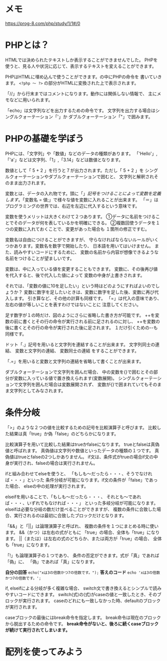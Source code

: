 # メモ
https://prog-8.com/php/study/1/1#/0

# PHPとは？
HTMLでは決められたテキストしか表示することができませんでした。
PHPを使うと、見る人や状況に応じて、表示するテキストを変えることができます。

PHPはHTMLに埋め込んで使うことができます。<?php 〜 ?>の中にPHPの命令を
書いていきます。
``<?php 〜 ?>``
の部分がHTMLに変換された上で表示されます。

「//」から行末まではコメントになります。動作には関係しない情報で、
主にメモなどに用いられます。

「echo」は文字列などを出力するための命令です。
文字列を出力する場合はシングルクォーテーション「'」か
ダブルクォーテーション「"」で囲みます。

# PHPの基礎を学ぼう
PHPには、「文字列」や「数値」などのデータの種類があります。
「'Hello'」,「'a'」などは文字列、「1」,「3.14」などは数値となります。

数値として「 5 + 2 」を行うと７が出力されます。ただし「 5 + 2 」を
シングルクォーテーションやダブルクォーテーションで囲むと、
文字列と解釈されそのまま出力されます。

変数とは、データの入れ物です。頭に「$」記号をつけることによって変数を定義します。
「$変数名 = 値;」で様々な値を変数に入れることが出来ます。
「＝」はプログラミングの世界では、右辺を左辺に代入するという意味です。

変数を使うメリットは大きくわけて２つあります。
 ①データに名前をつけることでそのデータが何を表しているかを明確にできる。
 ②複数回使うデータを１つの変数に入れておくことで、変更があった場合も
 １箇所の修正ですむ。

 変数名は自由につけることができますが、
 守らなければならないルールがいくつかあります。変数名を数字で開始したり、
 日本語を用いてはいけません。
また、読みやすいコードにするために、
変数の名前から内容が想像できるような名前をつけることが望ましいです。

変数は、中に入っている値を変更することもできます。
変数に、その後再び値を代入すると、後で代入した値によって
変数の中身が上書きされます。

それでは、「変数の値に10を足したい」という時はどのようにすればよいのでしょうか？
変数に数字を足したいときは、変数に数字を足した後、変数に再び代入します。
 引き算など、その他の計算も同様です。
「=」は代入の意味であり、左右の値が等しいことを表すわけではないことに
注意してください。

足す数字が１の時だけ、図のようにさらに省略した書き方が可能です。
++を変数の前に書くとその行の命令が実行される前に足されるのに対し、
++を変数の後に書くとその行の命令が実行された後に足されます。
１だけ引くための--も同様です。

ドット「.」記号を用いると文字列を連結することが出来ます。
文字列同士の連結、
変数と文字列の連結、
変数同士の連結
をすることができます。

「.=」を用いると変数と文字列の連結を省略して書くことが出来ます。

ダブルクォーテーションで文字列を囲んだ場合、
中の変数を{}で囲むとその部分が変数に入っている値で置き換えられます(変数展開)。
シングルクォーテーションで文字列を囲んだ場合は変数展開されず、
変数が{}で囲まれていてもそのまま文字列としてみなされます。

# 条件分岐
「>」のような２つの値を比較するための記号を比較演算子と呼びます。
比較した結果は真「true」か偽「false」のどちらかになります。

比較演算子を用いて比較した結果はtrueかfalseになります。
trueとfalseは真偽値と呼ばれます。
真偽値は文字列や数値といったデータの種類の１つです。
真偽値はtrueとfalseの2つしかありません。
if文は、条件式がtrueの場合if文の中身が実行され、falseの場合は実行されません。

ifと組み合わせてelseを使うと、
「もしも〜だったら・・・、そうでなければ・・・」といった
条件分岐が可能になります。if文の条件が「false」であった場合、
elseの中の処理が実行されます。

elseifを用いることで、「もしも〜だったら・・・、
それとも〜であれば・・・、いずれでもなければ・・・」
といった多岐分岐が可能になります。
elseifは必要な分岐の数だけ並べることができますが、
複数の条件に合致した場合、実行されるのは最初に合致したブロックだけとなります。

「&&」と「||」は論理演算子と呼ばれ、
複数の条件を１つにまとめる時に使います。
&&（かつ）は左右の式がともに
「true」の場合、全体も「true」になります。
||（または）は左右の式のどちらか、または両方が「true」の場合、
全体も「true」になります。

「!」も論理演算子の１つであり、
条件の否定ができます。式が「真」であれば「偽」に、
「偽」であれば「真」になります。

**自分の回答**
``echo("xは3の倍数かつ7の倍数です。");``
**答えのコード**
``echo 'xは3の倍数かつ7の倍数です。';``

if, elseifによる分岐が多く複雑な場合、
switch文で書き換えるとシンプルで読みやすいコードにできます。
switch(式)の(式)がcaseの値と一致したとき、そのブロックが実行されます。
caseのどれにも一致しなかった時、defaultのブロックが実行されます。

caseブロックの最後にはbreak命令を指定します。
break命令は現在のブロックから脱出するための命令です。
**break命令がないと、後ろに続くcaseブロックが続けて実行されてしまいます。**

# 配列を使ってみよう
